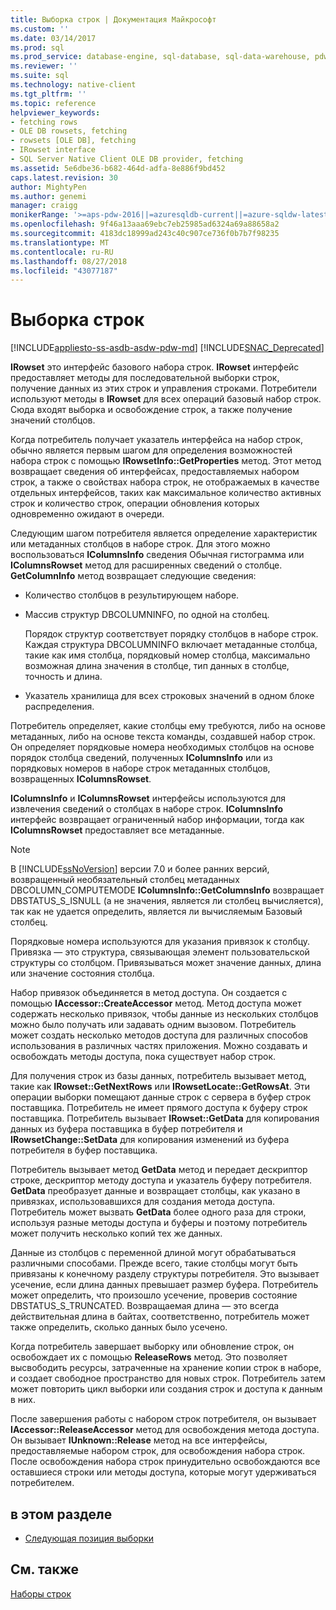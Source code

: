 ```yaml
---
title: Выборка строк | Документация Майкрософт
ms.custom: ''
ms.date: 03/14/2017
ms.prod: sql
ms.prod_service: database-engine, sql-database, sql-data-warehouse, pdw
ms.reviewer: ''
ms.suite: sql
ms.technology: native-client
ms.tgt_pltfrm: ''
ms.topic: reference
helpviewer_keywords:
- fetching rows
- OLE DB rowsets, fetching
- rowsets [OLE DB], fetching
- IRowset interface
- SQL Server Native Client OLE DB provider, fetching
ms.assetid: 5e6dbe36-b682-464d-adfa-8e886f9bd452
caps.latest.revision: 30
author: MightyPen
ms.author: genemi
manager: craigg
monikerRange: '>=aps-pdw-2016||=azuresqldb-current||=azure-sqldw-latest||>=sql-server-2016||=sqlallproducts-allversions||>=sql-server-linux-2017||=azuresqldb-mi-current'
ms.openlocfilehash: 9f46a13aaa69ebc7eb25985ad6324a69a88658a2
ms.sourcegitcommit: 4183dc18999ad243c40c907ce736f0b7b7f98235
ms.translationtype: MT
ms.contentlocale: ru-RU
ms.lasthandoff: 08/27/2018
ms.locfileid: "43077187"
---
```

# <a name="fetching-rows"></a>Выборка строк
[!INCLUDE[appliesto-ss-asdb-asdw-pdw-md](../../includes/appliesto-ss-asdb-asdw-pdw-md.md)]
[!INCLUDE[SNAC_Deprecated](../../includes/snac-deprecated.md)]

  **IRowset** это интерфейс базового набора строк. **IRowset** интерфейс предоставляет методы для последовательной выборки строк, получение данных из этих строк и управления строками. Потребители используют методы в **IRowset** для всех операций базовый набор строк. Сюда входят выборка и освобождение строк, а также получение значений столбцов.  
  
 Когда потребитель получает указатель интерфейса на набор строк, обычно является первым шагом для определения возможностей набора строк с помощью **IRowsetInfo::GetProperties** метод. Этот метод возвращает сведения об интерфейсах, предоставляемых набором строк, а также о свойствах набора строк, не отображаемых в качестве отдельных интерфейсов, таких как максимальное количество активных строк и количество строк, операции обновления которых одновременно ожидают в очереди.  
  
 Следующим шагом потребителя является определение характеристик или метаданных столбцов в наборе строк. Для этого можно воспользоваться **IColumnsInfo** сведения Обычная гистограмма или **IColumnsRowset** метод для расширенных сведений о столбце. **GetColumnInfo** метод возвращает следующие сведения:  
  
-   Количество столбцов в результирующем наборе.  
  
-   Массив структур DBCOLUMNINFO, по одной на столбец.  
  
     Порядок структур соответствует порядку столбцов в наборе строк. Каждая структура DBCOLUMNINFO включает метаданные столбца, такие как имя столбца, порядковый номер столбца, максимально возможная длина значения в столбце, тип данных в столбце, точность и длина.  
  
-   Указатель хранилища для всех строковых значений в одном блоке распределения.  
  
 Потребитель определяет, какие столбцы ему требуются, либо на основе метаданных, либо на основе текста команды, создавшей набор строк. Он определяет порядковые номера необходимых столбцов на основе порядок столбца сведений, полученных **IColumnsInfo** или из порядковых номеров в наборе строк метаданных столбцов, возвращенных **IColumnsRowset**.  
  
 **IColumnsInfo** и **IColumnsRowset** интерфейсы используются для извлечения сведений о столбцах в наборе строк. **IColumnsInfo** интерфейс возвращает ограниченный набор информации, тогда как **IColumnsRowset** предоставляет все метаданные.  
  
> [!NOTE]  
>  В [!INCLUDE[ssNoVersion](../../includes/ssnoversion-md.md)] версии 7.0 и более ранних версий, возвращенный необязательный столбец метаданных DBCOLUMN_COMPUTEMODE **IColumnsInfo::GetColumnsInfo** возвращает DBSTATUS_S_ISNULL (а не значения, является ли столбец вычисляется), так как не удается определить, является ли вычисляемым Базовый столбец.  
  
 Порядковые номера используются для указания привязок к столбцу. Привязка — это структура, связывающая элемент пользовательской структуры со столбцом. Привязываться может значение данных, длина или значение состояния столбца.  
  
 Набор привязок объединяется в метод доступа. Он создается с помощью **IAccessor::CreateAccessor** метод. Метод доступа может содержать несколько привязок, чтобы данные из нескольких столбцов можно было получать или задавать одним вызовом. Потребитель может создать несколько методов доступа для различных способов использования в различных частях приложения. Можно создавать и освобождать методы доступа, пока существует набор строк.  
  
 Для получения строк из базы данных, потребитель вызывает метод, такие как **IRowset::GetNextRows** или **IRowsetLocate::GetRowsAt**. Эти операции выборки помещают данные строк с сервера в буфер строк поставщика. Потребитель не имеет прямого доступа к буферу строк поставщика. Потребитель вызывает **IRowset::GetData** для копирования данных из буфера поставщика в буфер потребителя и **IRowsetChange::SetData** для копирования изменений из буфера потребителя в буфер поставщика.  
  
 Потребитель вызывает метод **GetData** метод и передает дескриптор строке, дескриптор методу доступа и указатель буферу потребителя. **GetData** преобразует данные и возвращает столбцы, как указано в привязках, использовавшихся для создания метода доступа. Потребитель может вызвать **GetData** более одного раза для строки, используя разные методы доступа и буферы и поэтому потребитель может получить несколько копий тех же данных.  
  
 Данные из столбцов с переменной длиной могут обрабатываться различными способами. Прежде всего, такие столбцы могут быть привязаны к конечному разделу структуры потребителя. Это вызывает усечение, если длина данных превышает размер буфера. Потребитель может определить, что произошло усечение, проверив состояние DBSTATUS_S_TRUNCATED. Возвращаемая длина — это всегда действительная длина в байтах, соответственно, потребитель может также определить, сколько данных было усечено.  
  
 Когда потребитель завершает выборку или обновление строк, он освобождает их с помощью **ReleaseRows** метод. Это позволяет высвободить ресурсы, затраченные на хранение копии строк в наборе, и создает свободное пространство для новых строк. Потребитель затем может повторить цикл выборки или создания строк и доступа к данным в них.  
  
 После завершения работы с набором строк потребителя, он вызывает **IAccessor::ReleaseAccessor** метод для освобождения метода доступа. Он вызывает **IUnknown::Release** метод на все интерфейсы, предоставляемые набором строк, для освобождения набора строк. После освобождения набора строк принудительно освобождаются все оставшиеся строки или методы доступа, которые могут удерживаться потребителем.  
  
## <a name="in-this-section"></a>в этом разделе  
  
-   [Следующая позиция выборки](../../relational-databases/native-client-ole-db-rowsets/fetching-rows-next-fetch-position.md)  
  
## <a name="see-also"></a>См. также  
 [Наборы строк](../../relational-databases/native-client-ole-db-rowsets/rowsets.md)  
  
  
